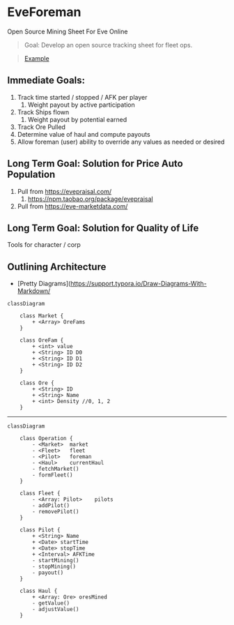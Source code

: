 # EveForeman
Open Source Mining Sheet For Eve Online

> Goal: Develop an open source tracking sheet for fleet ops.

>  [Example](https://docs.google.com/spreadsheets/d/1saIzsQe26twQZy-U0qnRo6SS7B9M1QJx0Xe3r3mN5sY/edit?usp=sharing)



## Immediate Goals:

1. Track time started / stopped / AFK per player
	1. Weight payout by active participation
2. Track Ships flown 
	1. Weight payout by potential earned
3. Track Ore Pulled
4. Determine value of haul and compute payouts
5. Allow foreman (user) ability to override any values as needed or desired



## Long Term Goal: Solution for Price Auto Population

1. Pull from https://evepraisal.com/
	1. https://npm.taobao.org/package/evepraisal
2. Pull from https://eve-marketdata.com/



## Long Term Goal: Solution for Quality of Life

Tools for character / corp 



## Outlining Architecture

* [Pretty Diagrams](https://support.typora.io/Draw-Diagrams-With-Markdown/



```mermaid
classDiagram

    class Market {
		+ <Array> OreFams
    }

    class OreFam {
        + <int> value
        + <String> ID D0
        + <String> ID D1
        + <String> ID D2
    }

    class Ore {
        + <String> ID
        + <String> Name
        + <int> Density //0, 1, 2
    }
```

----





```mermaid
classDiagram

    class Operation {
        - <Market>	market
        - <Fleet>	fleet
        - <Pilot> 	foreman
        - <Haul> 	currentHaul
        - fetchMarket()
        - formFleet()
    }

	class Fleet {
		- <Array: Pilot> 	pilots
        - addPilot()
        - removePilot()
	}

    class Pilot {
    	+ <String> Name
    	+ <Date> startTime
    	+ <Date> stopTime
    	+ <Interval> AFKTime
    	- startMining()
    	- stopMining()
    	- payout()
    }

    class Haul {
        + <Array: Ore> oresMined
        - getValue()
        - adjustValue()
    }
```
